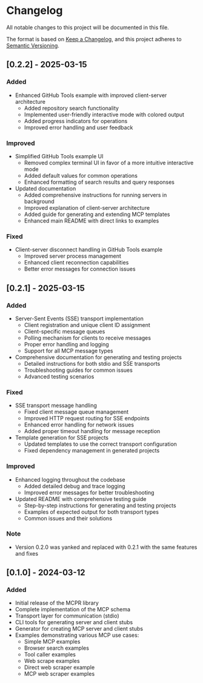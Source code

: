 # Changelog

All notable changes to this project will be documented in this file.

The format is based on [Keep a Changelog](https://keepachangelog.com/en/1.0.0/),
and this project adheres to [Semantic Versioning](https://semver.org/spec/v2.0.0.html).

## [0.2.2] - 2025-03-15

### Added
- Enhanced GitHub Tools example with improved client-server architecture
  - Added repository search functionality
  - Implemented user-friendly interactive mode with colored output
  - Added progress indicators for operations
  - Improved error handling and user feedback

### Improved
- Simplified GitHub Tools example UI
  - Removed complex terminal UI in favor of a more intuitive interactive mode
  - Added default values for common operations
  - Enhanced formatting of search results and query responses
- Updated documentation
  - Added comprehensive instructions for running servers in background
  - Improved explanation of client-server architecture
  - Added guide for generating and extending MCP templates
  - Enhanced main README with direct links to examples

### Fixed
- Client-server disconnect handling in GitHub Tools example
  - Improved server process management
  - Enhanced client reconnection capabilities
  - Better error messages for connection issues

## [0.2.1] - 2025-03-15

### Added
- Server-Sent Events (SSE) transport implementation
  - Client registration and unique client ID assignment
  - Client-specific message queues
  - Polling mechanism for clients to receive messages
  - Proper error handling and logging
  - Support for all MCP message types
- Comprehensive documentation for generating and testing projects
  - Detailed instructions for both stdio and SSE transports
  - Troubleshooting guides for common issues
  - Advanced testing scenarios

### Fixed
- SSE transport message handling
  - Fixed client message queue management
  - Improved HTTP request routing for SSE endpoints
  - Enhanced error handling for network issues
  - Added proper timeout handling for message reception
- Template generation for SSE projects
  - Updated templates to use the correct transport configuration
  - Fixed dependency management in generated projects

### Improved
- Enhanced logging throughout the codebase
  - Added detailed debug and trace logging
  - Improved error messages for better troubleshooting
- Updated README with comprehensive testing guide
  - Step-by-step instructions for generating and testing projects
  - Examples of expected output for both transport types
  - Common issues and their solutions

### Note
- Version 0.2.0 was yanked and replaced with 0.2.1 with the same features and fixes

## [0.1.0] - 2024-03-12

### Added
- Initial release of the MCPR library
- Complete implementation of the MCP schema
- Transport layer for communication (stdio)
- CLI tools for generating server and client stubs
- Generator for creating MCP server and client stubs
- Examples demonstrating various MCP use cases:
  - Simple MCP examples
  - Browser search examples
  - Tool caller examples
  - Web scrape examples
  - Direct web scraper example
  - MCP web scraper examples 